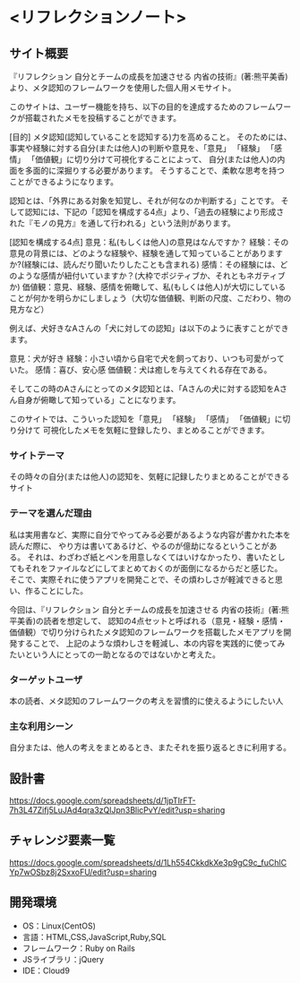 # <リフレクションノート>

## サイト概要
『リフレクション 自分とチームの成長を加速させる 内省の技術』(著:熊平美香)より、メタ認知のフレームワークを使用した個人用メモサイト。

このサイトは、ユーザー機能を持ち、以下の目的を達成するためのフレームワークが搭載されたメモを投稿することができます。

[目的]
メタ認知(認知していることを認知する)力を高めること。
そのためには、事実や経験に対する自分(または他人)の判断や意見を、「意見」 「経験」 「感情」 「価値観」に切り分けて可視化することによって、
自分(または他人)の内面を多面的に深掘りする必要があります。
そうすることで、柔軟な思考を持つことができるようになります。


認知とは、「外界にある対象を知覚し、それが何なのか判断する」ことです。
そして認知には、下記の「認知を構成する4点」より、「過去の経験により形成された『モノの見方』を通して行われる」という法則があります。

[認知を構成する4点]
意見：私(もしくは他人)の意見はなんですか？
経験：その意見の背景には、どのような経験や、経験を通して知っていることがありますか?(経験には、読んだり聞いたりしたことも含まれる)
感情：その経験には、どのような感情が紐付いていますか？(大枠でポジティブか、それともネガティブか)
価値観：意見、経験、感情を俯瞰して、私(もしくは他人)が大切にしていることが何かを明らかにしましょう（大切な価値観、判断の尺度、こだわり、物の見方など）


例えば、犬好きなAさんの「犬に対しての認知」は以下のように表すことができます。

意見：犬が好き
経験：小さい頃から自宅で犬を飼っており、いつも可愛がっていた。
感情：喜び、安心感
価値観：犬は癒しを与えてくれる存在である。

そしてこの時のAさんにとってのメタ認知とは、「Aさんの犬に対する認知をAさん自身が俯瞰して知っている」ことになります。


このサイトでは、こういった認知を「意見」 「経験」 「感情」 「価値観」に切り分けて
可視化したメモを気軽に登録したり、まとめることができます。


### サイトテーマ
その時々の自分(または他人)の認知を、気軽に記録したりまとめることができるサイト


### テーマを選んだ理由
私は実用書など、実際に自分でやってみる必要があるような内容が書かれた本を読んだ際に、
やり方は書いてあるけど、やるのが億劫になるということがある。
それは、わざわざ紙とペンを用意しなくてはいけなかったり、書いたとしてもそれをファイルなどにしてまとめておくのが面倒になるからだと感じた。
そこで、実際それに使うアプリを開発ことで、その煩わしさが軽減できると思い、作ることにした。

今回は、『リフレクション 自分とチームの成長を加速させる 内省の技術』(著:熊平美香)の読者を想定して、
認知の4点セットと呼ばれる（意見・経験・感情・価値観）で切り分けられたメタ認知のフレームワークを搭載したメモアプリを開発することで、
上記のような煩わしさを軽減し、本の内容を実践的に使ってみたいという人にとっての一助となるのではないかと考えた。


### ターゲットユーザ
本の読者、メタ認知のフレームワークの考えを習慣的に使えるようにしたい人


### 主な利用シーン
自分または、他人の考えをまとめるとき、またそれを振り返るときに利用する。


## 設計書
https://docs.google.com/spreadsheets/d/1jpTIrFT-7h3L47Zifj5LuJAd4qra3zQlJpn3BlicPvY/edit?usp=sharing

## チャレンジ要素一覧

https://docs.google.com/spreadsheets/d/1Lh554CkkdkXe3p9gC9c_fuChlCYp7wOSbz8j2SxxoFU/edit?usp=sharing
## 開発環境
- OS：Linux(CentOS)
- 言語：HTML,CSS,JavaScript,Ruby,SQL
- フレームワーク：Ruby on Rails
- JSライブラリ：jQuery
- IDE：Cloud9


